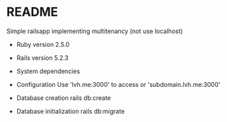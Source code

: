 # README

Simple railsapp implementing multitenancy (not use localhost)


* Ruby version
2.5.0

* Rails version
5.2.3

* System dependencies

* Configuration
Use 'lvh.me:3000' to access
or
'subdomain.lvh.me:3000'

* Database creation
rails db:create
* Database initialization
rails db:migrate
